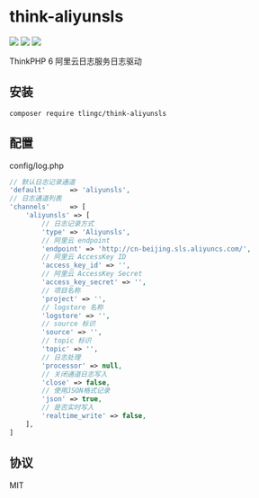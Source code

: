 # think-aliyunsls
[![](https://img.shields.io/packagist/v/tlingc/think-aliyunsls.svg)](https://packagist.org/packages/tlingc/think-aliyunsls)
[![](https://img.shields.io/packagist/dt/tlingc/think-aliyunsls.svg)](https://packagist.org/packages/tlingc/think-aliyunsls)
[![](https://img.shields.io/badge/license-MIT-green.svg)](LICENSE.md)

ThinkPHP 6 阿里云日志服务日志驱动

## 安装
```
composer require tlingc/think-aliyunsls
```

## 配置
config/log.php
```php
// 默认日志记录通道
'default'      => 'aliyunsls',
// 日志通道列表
'channels'     => [
    'aliyunsls' => [
        // 日志记录方式
        'type' => 'Aliyunsls',
        // 阿里云 endpoint
        'endpoint' => 'http://cn-beijing.sls.aliyuncs.com/',
        // 阿里云 AccessKey ID
        'access_key_id' => '',
        // 阿里云 AccessKey Secret
        'access_key_secret' => '',
        // 项目名称
        'project' => '',
        // logstore 名称
        'logstore' => '',
        // source 标识
        'source' => '',
        // topic 标识
        'topic' => '',
        // 日志处理
        'processor' => null,
        // 关闭通道日志写入
        'close' => false,
        // 使用JSON格式记录
        'json' => true,
        // 是否实时写入
        'realtime_write' => false,
    ],
]
```

## 协议
MIT